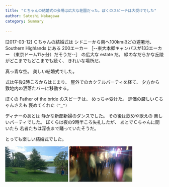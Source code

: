 ```yaml
---
title: "Ｃちゃんの結婚式の会場は広大な荘園だった。ぼくのスピーチは大受けでした"
author: Satoshi Nakagawa
category: Summary

---
```


[2017-03-12]  Ｃちゃんの結婚式は
シドニーから南へ100kmほどの避暑地、
Southern Highlands にある
200エーカー
［--東大本郷キャンパスが133エーカー
（東京ドーム11ヶ分）だそうだ--］
の広大な estate だ。
緑のなだらかな丘陵がどこまでもどこまでも続く、
きれいな場所だ。

 真っ青な空。
美しい結婚式でした。

 式は午後2時ころからはじまり、
屋外でのカクテルパーティを経て、
夕方から敷地内の洒落たバーに移動する。

 ぼくの Father of the bride のスピーチは、
めっちゃ受けた。
評価の厳しいＣちゃんさえも
褒めてくれた `(^_^)`

 ディナーのあとは
静かな新郎新婦のダンスでした。
その後は飲めや歌えの
楽しいパーティでした。
ぼくらは夜の9時半ころ失礼したが、
あとでＣちゃんに聞いたら
若者たちは深夜まで踊っていたそうだ。

 とっても楽しい結婚式でした。

<a href="/pict/2017-03-12-estate.jpg"><img src="/pict/2017-03-12-estate.jpg" alt="Bendooley Estate" width="200"/></a>
<a href="/pict/2017-03-12-dancing.jpg"><img src="/pict/2017-03-12-dancing.jpg" alt="Dancing" width="200"/></a>

